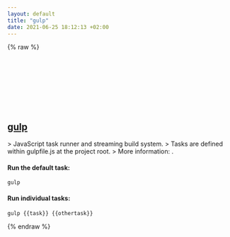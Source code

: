 ```yaml
---
layout: default
title: "gulp"
date: 2021-06-25 18:12:13 +02:00
---
```

{% raw %}
<h2 id="gulp">
  <a href="/en/common/gulp.html">gulp</a> <a href="#gulp"><svg class="icon">
    <use href="/assets/images/unicode_sprite.svg#link" />
  </svg></a>
</h2>
> JavaScript task runner and streaming build system.
> Tasks are defined within gulpfile.js at the project root.
> More information: <https://github.com/gulpjs/gulp-cli>.

#### Run the default task:
```shell
gulp
```
#### Run individual tasks:
```shell
gulp {{task}} {{othertask}}
```
{% endraw %}